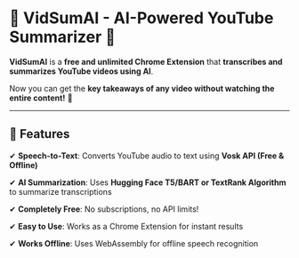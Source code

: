 # 🎥 VidSumAI - AI-Powered YouTube Summarizer 🚀

**VidSumAI** is a **free and unlimited Chrome Extension** that **transcribes and summarizes YouTube videos using AI**.

Now you can get the **key takeaways of any video without watching the entire content!** 🎯  

---

## 🚀 **Features**

✔ **Speech-to-Text**: Converts YouTube audio to text using **Vosk API (Free & Offline)**  

✔ **AI Summarization**: Uses **Hugging Face T5/BART or TextRank Algorithm** to summarize transcriptions

✔ **Completely Free**: No subscriptions, no API limits!

✔ **Easy to Use**: Works as a Chrome Extension for instant results

✔ **Works Offline**: Uses WebAssembly for offline speech recognition  